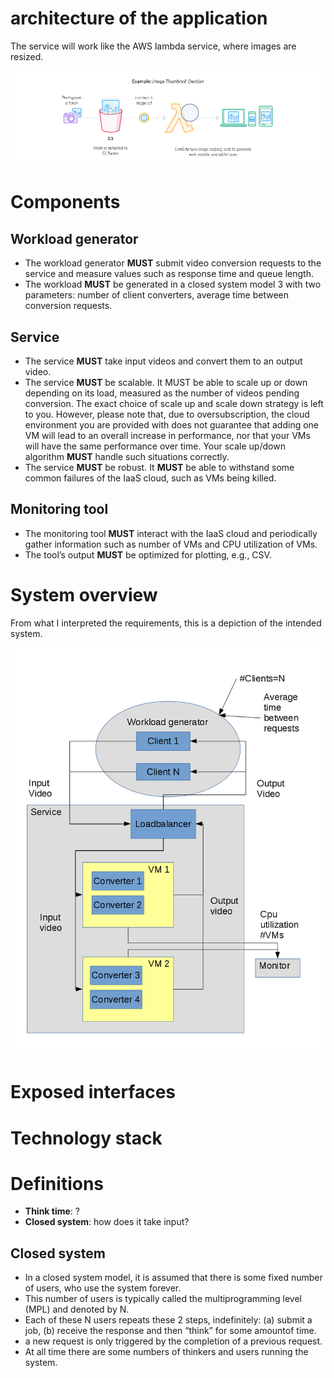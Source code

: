 # architecture of the application

The service will work like the AWS lambda service, where images are resized.

![AWS Lambda](Lambda_FileProcessing.png)

# Components

## Workload generator

* The workload generator **MUST** submit video conversion requests to the service and measure values such as response time and queue length.
* The workload **MUST** be generated in a closed system model 3 with two parameters: number of client converters, average time between conversion requests.

## Service

* The service **MUST** take input videos and convert them to an output video.
* The service **MUST** be scalable. It MUST be able to scale up or down depending on its load, measured as the number of videos pending conversion. The exact choice of scale up and scale down strategy is left to you. However, please note that, due to oversubscription, the cloud environment you are provided with does not guarantee that adding one VM will lead to an overall increase in performance, nor that your VMs will have the same performance over time. Your scale up/down algorithm **MUST** handle such situations correctly.
* The service **MUST** be robust​. It **MUST** be able to withstand some common failures of the IaaS cloud, such as VMs being killed.

## Monitoring tool

* The monitoring tool **MUST** interact with the IaaS cloud and periodically gather information such as number of VMs and CPU utilization of VMs.
* The tool’s output **MUST** be optimized for plotting, e.g., CSV​.

# System overview

From what I interpreted the requirements, this is a depiction of the intended system.

![System overview](system_diagram.png)


# Exposed interfaces

# Technology stack



# Definitions

* **Think time**: ?
* **Closed system**: how does it take input?


## Closed system

* In a  closed system model, it is assumed that there is some fixed number of users, who use the system forever.
* This number of users is typically called the multiprogramming level (MPL) and denoted by N.
* Each of these N users repeats these 2 steps, indefinitely: (a) submit a job, (b) receive the response and then “think” for some amountof time.
* a new request is only triggered by the completion of a previous request.
* At all time there are some numbers of thinkers and users running the system.
